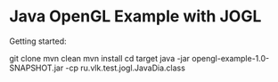 # Java OpenGL Example with JOGL

Getting started:

git clone
mvn clean
mvn install
cd target
java -jar opengl-example-1.0-SNAPSHOT.jar -cp ru.vlk.test.jogl.JavaDia.class
